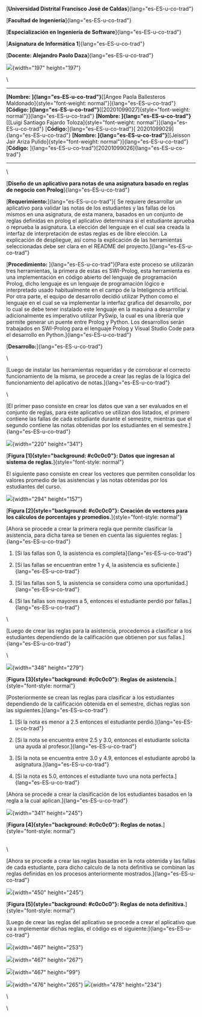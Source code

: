 [**Universidad Distrital Francisco José de
Caldas**]{lang="es-ES-u-co-trad"}

[**Facultad de Ingeniería**]{lang="es-ES-u-co-trad"}

[**Especialización en Ingeniería de Software**]{lang="es-ES-u-co-trad"}

[**Asignatura de Informática 1**]{lang="es-ES-u-co-trad"}

[**Docente: Alejandro Paolo Daza**]{lang="es-ES-u-co-trad"}

![](ReglasNegocio_html_670be77737dc3351.png){width="197" height="197"}

\

  ---------------------------------------------------------------------------------------------------------------------------------- ------------------------------------------------------------------------------------------------------------
  **[Nombre: ]{lang="es-ES-u-co-trad"}**[[Angee Paola Ballesteros Maldonado]{style="font-weight: normal"}]{lang="es-ES-u-co-trad"}   **[Código: ]{lang="es-ES-u-co-trad"}**[[20201099027]{style="font-weight: normal"}]{lang="es-ES-u-co-trad"}
  **[Nombre: ]{lang="es-ES-u-co-trad"}**[[Luigi Santiago Fajardo Toloza]{style="font-weight: normal"}]{lang="es-ES-u-co-trad"}       [**Código:**]{lang="es-ES-u-co-trad"}[ 20201099029]{lang="es-ES-u-co-trad"}
  **[Nombre: ]{lang="es-ES-u-co-trad"}**[[Jeisson Jair Ariza Pulido]{style="font-weight: normal"}]{lang="es-ES-u-co-trad"}           [**Código:** ]{lang="es-ES-u-co-trad"}[20201099026]{lang="es-ES-u-co-trad"}
  ---------------------------------------------------------------------------------------------------------------------------------- ------------------------------------------------------------------------------------------------------------

\

[**Diseño de un aplicativo para notas de una asignatura basado en reglas
de negocio con Prolog**]{lang="es-ES-u-co-trad"}

[**Requerimiento:**]{lang="es-ES-u-co-trad"}[ Se requiere desarrollar un
aplicativo para validar las notas de los estudiantes y las fallas de los
mismos en una asignatura, de esta manera, basados en un conjunto de
reglas definidas en prolog el aplicativo determinara si el estudiante
aprueba o reprueba la asignatura. La elección del lenguaje en el cual
sea creada la interfaz de interpretación de estas reglas es de libre
elección. La explicación de despliegue, así como la explicación de las
herramientas seleccionadas debe ser clara en el README del
proyecto.]{lang="es-ES-u-co-trad"}

[**Procedimiento:** ]{lang="es-ES-u-co-trad"}[Para este proceso se
utilizarán tres herramientas, la primera de estas es SWI-Prolog, esta
herramienta es una implementación en código abierto del lenguaje de
programación Prolog, dicho lenguaje es un lenguaje de programación
lógico e interpretado usado habitualmente en el campo de la Inteligencia
artificial. Por otra parte, el equipo de desarrollo decidió utilizar
Python como el lenguaje en el cual se va implementar la interfaz grafica
del desarrollo, por lo cual se debe tener instalado este lenguaje en la
maquina a desarrollar y adicionalmente es imperativo utilizar PySwip, la
cual es una librería que permite generar un puente entre Prolog y
Python. Los desarrollos serán trabajados en SWI-Prolog para el lenguaje
Prolog y Visual Studio Code para el desarrollo en
Python.]{lang="es-ES-u-co-trad"}

[**Desarrollo:**]{lang="es-ES-u-co-trad"}

\

[Luego de instalar las herramientas requeridas y de corroborar el
correcto funcionamiento de la misma, se procede a crear las reglas de la
lógica del funcionamiento del aplicativo de
notas.]{lang="es-ES-u-co-trad"}

\

[El primer paso consiste en crear los datos que van a ser evaluados en
el conjunto de reglas, para este aplicativo se utilizan dos listados, el
primero contiene las fallas de cada estudiante durante el semestre,
mientras que el segundo contiene las notas obtenidas por los estudiantes
en el semestre.]{lang="es-ES-u-co-trad"}

![](ReglasNegocio_html_f15b188ad672e5cb.png){width="220" height="341"}

[**Figura [1]{style="background: #c0c0c0"}: Datos que ingresan al
sistema de reglas.**]{style="font-style: normal"}

El siguiente paso consiste en crear los vectores que permiten consolidar
los valores promedio de las asistencias y las notas obtenidas por los
estudiantes del curso.

![](ReglasNegocio_html_893c33eb9cb3997f.png){width="294" height="157"}

[**Figura [2]{style="background: #c0c0c0"}: Creación de vectores para
los cálculos de porcentajes y promedios.**]{style="font-style: normal"}

[Ahora se procede a crear la primera regla que permite clasificar la
asistencia, para dicha tarea se tienen en cuenta las siguientes reglas:
]{lang="es-ES-u-co-trad"}

1.  [Si las fallas son 0, la asistencia es
    completa]{lang="es-ES-u-co-trad"}

2.  [Si las fallas se encuentran entre 1 y 4, la asistencia es
    suficiente.]{lang="es-ES-u-co-trad"}

3.  [Si las fallas son 5, la asistencia se considera como una
    oportunidad.]{lang="es-ES-u-co-trad"}

4.  [Si las fallas son mayores a 5, entonces el estudiante perdió por
    fallas.]{lang="es-ES-u-co-trad"}

\

[Luego de crear las reglas para la asistencia, procedemos a clasificar a
los estudiantes dependiendo de la calificación que obtienen por sus
fallas.]{lang="es-ES-u-co-trad"}

\

![](ReglasNegocio_html_3680b356dee9a904.png){width="348" height="279"}

[**Figura [3]{style="background: #c0c0c0"}: Reglas de
asistencia.**]{style="font-style: normal"}

[Posteriormente se crean las reglas para clasificar a los estudiantes
dependiendo de la calificación obtenida en el semestre, dichas reglas
son las siguientes.]{lang="es-ES-u-co-trad"}

1.  [Si la nota es menor a 2.5 entonces el estudiante
    perdió.]{lang="es-ES-u-co-trad"}

2.  [Si la nota se encuentra entre 2.5 y 3.0, entonces el estudiante
    solicita una ayuda al profesor.]{lang="es-ES-u-co-trad"}

3.  [Si la nota se encuentra entre 3.0 y 4.9, entonces el estudiante
    aprobó la asignatura.]{lang="es-ES-u-co-trad"}

4.  [Si la nota es 5.0, entonces el estudiante tuvo una nota
    perfecta.]{lang="es-ES-u-co-trad"}

[Ahora se procede a crear la clasificación de los estudiantes basados en
la regla a la cual aplican.]{lang="es-ES-u-co-trad"}

![](ReglasNegocio_html_f24cdf3b17c57c3a.png){width="341" height="245"}

[**Figura [4]{style="background: #c0c0c0"}: Reglas de
notas.**]{style="font-style: normal"}

\
\

[Ahora se procede a crear las reglas basadas en la nota obtenida y las
fallas de cada estudiante, para dicho calculo de la nota definitiva se
combinan las reglas definidas en los procesos anteriormente
mostrados.]{lang="es-ES-u-co-trad"}

![](ReglasNegocio_html_7e13a8176d097a52.png){width="450" height="245"}

[**Figura [5]{style="background: #c0c0c0"}: Reglas de nota
definitiva.**]{style="font-style: normal"}

[Luego de crear las reglas del aplicativo se procede a crear el
aplicativo que va a implementar dichas reglas, el código es el
siguiente:]{lang="es-ES-u-co-trad"}

![](ReglasNegocio_html_6651eb36a1da8700.png){width="467" height="253"}

![](ReglasNegocio_html_397a824d109a770.png){width="467" height="267"}

![](ReglasNegocio_html_3c02a64d55ecace9.png){width="467" height="99"}

![](ReglasNegocio_html_d217850db33698b.png){width="476" height="265"}
![](ReglasNegocio_html_98f94ea8602185bb.png){width="478" height="234"}

\

\
